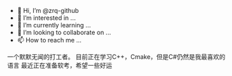 - 👋 Hi, I’m @zrq-github
- 👀 I’m interested in ...
- 🌱 I’m currently learning ...
- 💞️ I’m looking to collaborate on ...
- 📫 How to reach me ...

一个默默无闻的打工者。
目前正在学习C++，Cmake，但是C#仍然是我最喜欢的语言
最近正在准备软考，希望一些好运

<!---
zrq-github/zrq-github is a ✨ special ✨ repository because its `README.md` (this file) appears on your GitHub profile.
You can click the Preview link to take a look at your changes.
--->
